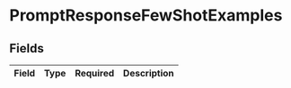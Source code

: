 # PromptResponseFewShotExamples


## Fields

| Field       | Type        | Required    | Description |
| ----------- | ----------- | ----------- | ----------- |